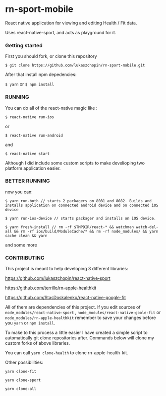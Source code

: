 # rn-sport-mobile

React native application for viewing and editing Health / Fit data.

Uses react-native-sport, and acts as playground for it.

### Getting started

First you should fork, or clone this repository

`$ git clone https://github.com/lukaszchopin/rn-sport-mobile.git`

After that install npm depedencies:

`$ yarn`
or
`$ npm install`

### RUNNING

You can do all of the react-native magic like :

`$ react-native run-ios`

or

`$ react-native run-android`

and

`$ react-native start`

Although I did include some custom scripts to make develioping two platform application easier.

### BETTER RUNNING

now you can:

`$ yarn run-both // starts 2 packagers on 8081 and 8082. Builds and installs application on connected android device and on connected iOS device`

`$ yarn run-ios-device // starts packager and installs on iOS device.`

`$ yarn fresh-install // rm -rf $TMPDIR/react-* && watchman watch-del-all && rm -rf ios/build/ModuleCache/* && rm -rf node_modules/ && yarn cache clean && yarn`

and some more

### CONTRIBUTING

This project is meant to help developing 3 different libraries:

https://github.com/lukaszchopin/react-native-sport

https://github.com/terrillo/rn-apple-healthkit

https://github.com/StasDoskalenko/react-native-google-fit

All of them are dependencies of this project. If you edit sources of `node_modules/react-native-sport` , `node_modules/react-native-goole-fit` or `node_modules/rn-apple-healthkit` remember to save your changes before you `yarn` or `npm install`.

To make to this process a little easier I have created a simple script to automatically git clone repositories after.
Commands below will clone my custom forks of above libraries.

You can call `yarn clone-health` to clone rn-apple-health-kit.

Other possibilities:

`yarn clone-fit`

`yarn clone-sport`

`yarn clone-all`
